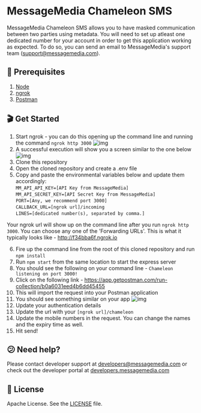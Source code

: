 # MessageMedia Chameleon SMS

MessageMedia Chameleon SMS allows you to have masked communication between two parties using metadata. You will need to set up atleast one dedicated number for your account in order to get this application working as expected. To do so, you can send an email to MessageMedia's support team (support@messagemedia.com).

## 📕 Prerequisites
1. [Node](https://nodejs.org/en/download/)
2. [ngrok](https://ngrok.com/)
3. [Postman](https://www.getpostman.com/apps)

## 🎬 Get Started
1. Start ngrok - you can do this opening up the command line and running the command `ngrok http 3000`
![img](http://i68.tinypic.com/2na8ln8.jpg)
2. A successful execution will show you a screen similar to the one below
![img](http://i64.tinypic.com/fwbih.jpg)
3. Clone this repository
4. Open the cloned repository and create a .env file
5. Copy and paste the environmental variables below and update them accordingly:<br/>
`MM_API_API_KEY=[API Key from MessageMedia]`<br/>
`MM_API_SECRET_KEY=[API Secret Key from MessageMedia]`<br/>
`PORT=[Any, we recommend port 3000]`<br/>
`CALLBACK_URL=[ngrok url]/incoming`<br/>
`LINES=[dedicated number(s), separated by comma.]`<br/>

Your ngrok url will show up on the command line after you run `ngrok http 3000`. You can choose any one of the 'Forwarding URLs'. This is what it typically looks like - http://f34bba6f.ngrok.io

6. Fire up the command line from the root of this cloned repository and run `npm install`
7. Run `npm start` from the same location to start the express server
8. You should see the following on your command line - `Chameleon listening on port 3000!`
9. Click on the following link - https://app.getpostman.com/run-collection/b0a6031eed4b6dd45455
10. This will import the request into your Postman application
11. You should see something similar on your app
![img](http://i68.tinypic.com/24ypmr7.jpg)
12. Update your authentication details
13. Update the url with your `[ngrok url]/chameleon`
14. Update the mobile numbers in the request. You can change the names and the expiry time as well.
15. Hit send!

## 😕 Need help?
Please contact developer support at developers@messagemedia.com or check out the developer portal at [developers.messagemedia.com](https://developers.messagemedia.com/)

## 📃 License
Apache License. See the [LICENSE](LICENSE) file.
